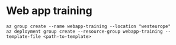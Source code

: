 # Web app training

```shell
az group create --name webapp-training --location "westeurope"
az deployment group create --resource-group webapp-training --template-file <path-to-template>
```
